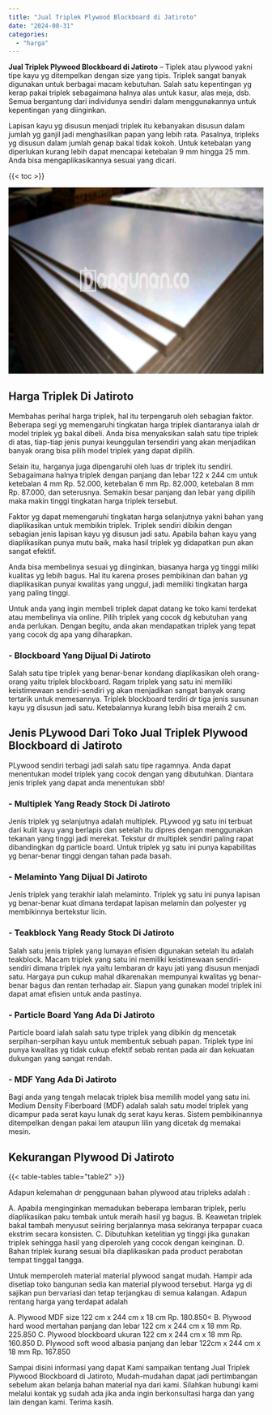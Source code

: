 ```yaml
---
title: "Jual Triplek Plywood Blockboard di Jatiroto"
date: "2024-08-31"
categories: 
  - "harga"
---
```


**Jual Triplek Plywood Blockboard di Jatiroto** – Tiplek atau plywood yakni tipe kayu yg ditempelkan dengan size yang tipis. Triplek sangat banyak digunakan untuk berbagai macam kebutuhan. Salah satu kepentingan yg kerap pakai triplek sebagaimana halnya alas untuk kasur, alas meja, dsb. Semua bergantung dari individunya sendiri dalam menggunakannya untuk kepentingan yang diinginkan.

Lapisan kayu yg disusun menjadi triplek itu kebanyakan disusun dalam jumlah yg ganjil jadi menghasilkan papan yang lebih rata. Pasalnya, tripleks yg disusun dalam jumlah genap bakal tidak kokoh. Untuk ketebalan yang diperlukan kurang lebih dapat mencapai ketebalan 9 mm hingga 25 mm. Anda bisa mengaplikasikannya sesuai yang dicari.

{{< toc >}}

![Jual Triplek Plywood Blockboard di Jatiroto](/images/jual-triplek-murah-21.png)

## Harga Triplek Di Jatiroto

Membahas perihal harga triplek, hal itu terpengaruh oleh sebagian faktor. Beberapa segi yg memengaruhi tingkatan harga triplek diantaranya ialah dr model triplek yg bakal dibeli. Anda bisa menyaksikan salah satu tipe triplek di atas, tiap-tiap jenis punyai keunggulan tersendiri yang akan menjadikan banyak orang bisa pilih model triplek yang dapat dipilih.

Selain itu, harganya juga dipengaruhi oleh luas dr triplek itu sendiri. Sebagaimana halnya triplek dengan panjang dan lebar 122 x 244 cm untuk ketebalan 4 mm Rp. 52.000, ketebalan 6 mm Rp. 82.000, ketebalan 8 mm Rp. 87.000, dan seterusnya. Semakin besar panjang dan lebar yang dipilih maka makin tinggi tingkatan harga triplek tersebut.

Faktor yg dapat memengaruhi tingkatan harga selanjutnya yakni bahan yang diaplikasikan untuk membikin triplek. Triplek sendiri dibikin dengan sebagian jenis lapisan kayu yg disusun jadi satu. Apabila bahan kayu yang diaplikasikan punya mutu baik, maka hasil triplek yg didapatkan pun akan sangat efektif.

Anda bisa membelinya sesuai yg diinginkan, biasanya harga yg tinggi miliki kualitas yg lebih bagus. Hal itu karena proses pembikinan dan bahan yg diaplikasikan punyai kwalitas yang unggul, jadi memiliki tingkatan harga yang paling tinggi.

Untuk anda yang ingin membeli triplek dapat datang ke toko kami terdekat atau membelinya via online. Pilih triplek yang cocok dg kebutuhan yang anda perlukan. Dengan begitu, anda akan mendapatkan triplek yang tepat yang cocok dg apa yang diharapkan.

### \- Blockboard Yang Dijual Di Jatiroto

Salah satu tipe triplek yang benar-benar kondang diaplikasikan oleh orang-orang yaitu triplek blockboard. Ragam triplek yang satu ini memiliki keistimewaan sendiri-sendiri yg akan menjadikan sangat banyak orang tertarik untuk memesannya. Triplek blockboard terdiri dr tiga jenis susunan kayu yg disusun jadi satu. Ketebalannya kurang lebih bisa meraih 2 cm.

## Jenis PLywood Dari Toko Jual Triplek Plywood Blockboard di Jatiroto

PLywood sendiri terbagi jadi salah satu tipe ragamnya. Anda dapat menentukan model triplek yang cocok dengan yang dibutuhkan. Diantara jenis triplek yang dapat anda menentukan sbb!

### \- Multiplek Yang Ready Stock Di Jatiroto

Jenis triplek yg selanjutnya adalah multiplek. PLywood yg satu ini terbuat dari kulit kayu yang berlapis dan setelah itu dipres dengan menggunakan tekanan yang tinggi jadi merekat. Tekstur dr multiplek sendiri paling rapat dibandingkan dg particle board. Untuk triplek yg satu ini punya kapabilitas yg benar-benar tinggi dengan tahan pada basah.

### \- Melaminto Yang Dijual Di Jatiroto

Jenis triplek yang terakhir ialah melaminto. Triplek yg satu ini punya lapisan yg benar-benar kuat dimana terdapat lapisan melamin dan polyester yg membikinnya bertekstur licin.

### \- Teakblock Yang Ready Stock Di Jatiroto

Salah satu jenis triplek yang lumayan efisien digunakan setelah itu adalah teakblock. Macam triplek yang satu ini memiliki keistimewaan sendiri-sendiri dimana triplek nya yaitu lembaran dr kayu jati yang disusun menjadi satu. Hargaya pun cukup mahal dikarenakan mempunyai kwalitas yg benar-benar bagus dan rentan terhadap air. Siapun yang gunakan model triplek ini dapat amat efisien untuk anda pastinya.

### \- Particle Board Yang Ada Di Jatiroto

Particle board ialah salah satu type triplek yang dibikin dg mencetak serpihan-serpihan kayu untuk membentuk sebuah papan. Triplek type ini punya kwalitas yg tidak cukup efektif sebab rentan pada air dan kekuatan dukungan yang sangat rendah.

### \- MDF Yang Ada Di Jatiroto

Bagi anda yang tengah melacak triplek bisa memilih model yang satu ini. Medium Density Fiberboard (MDF) adalah salah satu model triplek yang dicampur pada serat kayu lunak dg serat kayu keras. Sistem pembikinannya ditempelkan dengan pakai lem ataupun lilin yang dicetak dg memakai mesin.

## Kekurangan Plywood Di Jatiroto

{{< table-tables table="table2" >}}

Adapun kelemahan dr penggunaan bahan plywood atau tripleks adalah :

A. Apabila menginginkan memadukan beberapa lembaran triplek, perlu diaplikasikan paku tembak untuk meraih hasil yg bagus. B. Keawetan triplek bakal tambah menyusut seiiring berjalannya masa sekiranya terpapar cuaca ekstrim secara konsisten. C. Dibutuhkan ketelitian yg tinggi jika gunakan triplek sehingga hasil yang diperoleh yang cocok dengan keinginan. D. Bahan triplek kurang sesuai bila diaplikasikan pada product perabotan tempat tinggal tangga.

Untuk memperoleh material material plywood sangat mudah. Hampir ada disetiap toko bangunan sedia kan material plywood tersebut. Harga yg di sajikan pun bervariasi dan tetap terjangkau di semua kalangan. Adapun rentang harga yang terdapat adalah

A. Plywood MDF size 122 cm x 244 cm x 18 cm Rp. 180.850< B. Plywood hard wood mertahan panjang dan lebar 122 cm x 244 cm x 18 mm Rp. 225.850 C. Plywood blockboard ukuran 122 cm x 244 cm x 18 mm Rp. 160.850 D. Plywood soft wood albasia panjang dan lebar 122cm x 244 cm x 18 mm Rp. 167.850

Sampai disini informasi yang dapat Kami sampaikan tentang Jual Triplek Plywood Blockboard di Jatiroto, Mudah-mudahan dapat jadi pertimbangan sebelum akan belanja bahan material nya dari kami. Silahkan hubungi kami melalui kontak yg sudah ada jika anda ingin berkonsultasi harga dan yang lain dengan kami. Terima kasih.
